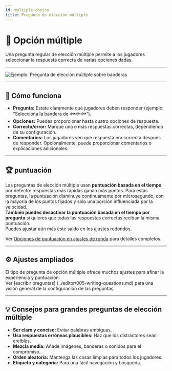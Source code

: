 ```yaml
---
id: multiple-choice
title: Pregunta de elección múltiple
---
```


# 🔢 Opción múltiple

Una pregunta regular de elección múltiple permite a los jugadores seleccionar la respuesta correcta de varias opciones dadas.

---

![Ejemplo: Pregunta de elección múltiple sobre banderas](/images/question-modes/multiple-choice/multiple-choice-wales.png)

---

## 📝 Cómo funciona

- **Pregunta:** Estate claramente qué jugadores deben responder (ejemplo: “Selecciona la bandera de 🐟🐟🐟”).
- **Opciones:** Puedes proporcionar hasta cuatro opciones de respuesta.
- **Correcto/error:** Marque una o más respuestas correctas, dependiendo de su configuración.
- **Comentarios:** Los jugadores ven qué respuesta era correcta después de responder. Opcionalmente, puede proporcionar comentarios o explicaciones adicionales.

---

## 🏆 puntuación

Las preguntas de elección múltiple usan **puntuación basada en el tiempo** por defecto: respuestas más rápidas ganan más puntos. Para estas preguntas, la puntuación disminuye continuamente por microsegundo, con la mayoría de los puntos fijados y sólo una porción influenciada por la velocidad.\
**También puedes desactivar la puntuación basada en el tiempo por pregunta** si quieres que todas las respuestas correctas reciban la misma puntuación.\
Puedes ajustar aún más este saldo en los ajustes redondos.

Ver [Opciones de puntuación en ajustes de ronda](../editor/008-round-options.md#-scoring-options) para detalles completos.

---

## ⚙️ Ajustes ampliados

El tipo de pregunta de opción múltiple ofrece muchos ajustes para afinar la experiencia y puntuación.\
Ver [escribir preguntas] (../editor/005-writing-questions.md) para una visión general de la configuración de las preguntas.

---

## 💡 Consejos para grandes preguntas de elección múltiple

- **Ser claro y conciso:** Evitar palabras ambiguas.
- **Usa respuestas erróneas plausibles:** Haz que los distractores sean creíbles.
- **Mezcla media:** Añade imágenes, banderas o sonidos para el compromiso.
- **Orden aleatoria:** Mantenga las cosas limpias para todos los jugadores.
- **Etiqueta y categoría:** Para una fácil navegación y búsqueda.
